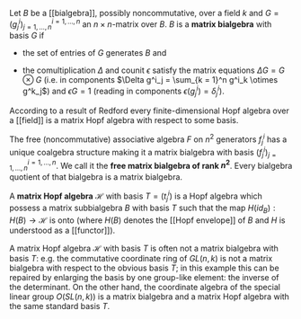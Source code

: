 Let $B$ be a [[bialgebra]], possibly noncommutative,
over a field $k$ and
$G = (g^i_j)^{i = 1,\ldots, n}_{j = 1,\ldots, n}$
an $n\times n$-matrix over $B$.
$B$ is a **matrix bialgebra** with basis $G$ if

* the set of entries of $G$ generates $B$ and

* the comultiplication $\Delta$ and counit $\epsilon$ satisfy
the matrix equations $\Delta G = G \otimes G$ (i.e. in components
$\Delta g^i_j = \sum_{k = 1}^n g^i_k \otimes g^k_j$)
and $\epsilon G = 1$ (reading in components $\epsilon (g^i_j) = \delta^i_j$).

According to a result of Redford every finite-dimensional Hopf algebra over a [[field]] is a matrix Hopf algebra with respect to some basis. 

The free (noncommutative) associative algebra $F$
on $n^2$ generators $f^i_j$
has a unique coalgebra structure making it a
matrix bialgebra with basis $(f^i_j)^{i = 1,\ldots, n}_{j = 1,\ldots, n}$.
We call it the **free matrix bialgebra of rank $n^2$**.
Every bialgebra quotient of that bialgebra is a matrix bialgebra.

A **matrix Hopf algebra** $\mathcal{H}$ with basis $T = (t^i_j)$ is a Hopf algebra which possess a matrix subbialgebra $B$ with basis $T$ such that the map $H(id_B):H(B)\rightarrow\mathcal{H}$
is onto (where $H(B)$ denotes the [[Hopf envelope]] of $B$ and $H$ is understood as a [[functor]]).  

A matrix Hopf algebra $\mathcal{H}$ with basis $T$ is often not a matrix bialgebra with basis $T$: e.g. the commutative
coordinate ring of $GL(n,k)$ is not a matrix bialgebra
with respect to the obvious basis $T$; in this example this can be repaired by enlarging the basis by one group-like element: the inverse of the determinant. On the other hand, the coordinate algebra of the special linear group $O(SL(n,k))$ is a matrix bialgebra and a matrix Hopf algebra with the same standard basis $T$.
